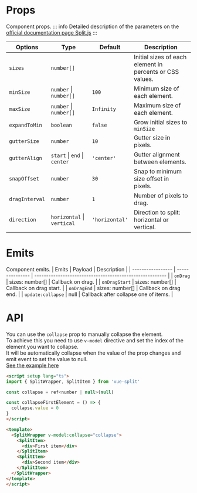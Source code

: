 # Props
Component props.
::: info
Detailed description of the parameters on the <a href="https://github.com/nathancahill/split/tree/master/packages/splitjs#options" target="_blank">official documentation page Split.js</a>
:::

| Options        | Type                             | Default        | Description                                              |
| -------------- | -------------------------------  | -------------- | -------------------------------------------------------- |
| `sizes`        | `number[]`                       |                | Initial sizes of each element in percents or CSS values. |
| `minSize`      | `number` \| `number[]`           | `100`          | Minimum size of each element.                            |
| `maxSize`      | `number` \| `number[]`           | `Infinity`     | Maximum size of each element.                            |
| `expandToMin`  | `boolean`                        | `false`        | Grow initial sizes to `minSize`                          |
| `gutterSize`   | `number`                         | `10`           | Gutter size in pixels.                                   |
| `gutterAlign`  | `start` \| `end` \| `center`     | `'center'`     | Gutter alignment between elements.                       |
| `snapOffset`   | `number`                         | `30`           | Snap to minimum size offset in pixels.                   |
| `dragInterval` | `number`                         | `1`            | Number of pixels to drag.                                |
| `direction`    | `horizontal` \| `vertical`       | `'horizontal'` | Direction to split: horizontal or vertical.              |

# Emits
Component emits.
| Emits             | Payload         | Description                                              |
| ----------------- | --------------- | -------------------------------------------------------- |
| `onDrag`          | sizes: number[] | Callback on drag.                                        |
| `onDragStart`     | sizes: number[] | Callback on drag start.                                  |
| `onDragEnd`       | sizes: number[] | Callback on drag end.                                    |
| `update:collapse` | null            | Callback after collapse one of items.                    |

# API
You can use the `collapse` prop to manually collapse the element.  
To achieve this you need to use `v-model` directive and set the index of the element you want to collapse.  
It will be automatically collapse when the value of the prop changes and emit event to set the value to null.  
[See the example here](./example-collapse)

```html
<script setup lang="ts">
import { SplitWrapper, SplitItem } from 'vue-split'

const collapse = ref<number | null>(null)

const collapseFirstElement = () => {
  collapse.value = 0
}
</script>

<template>
  <SplitWrapper v-model:collapse="collapse">
    <SplitItem>
      <div>First item</div>
    </SplitItem>
    <SplitItem>
      <div>Second item</div>
    </SplitItem>
  </SplitWrapper>
</template>
</script>
```
